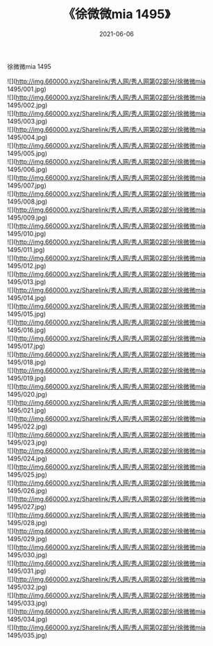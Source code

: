 ﻿---
layout: post
title:  《徐微微mia 1495》
date:   2021-06-06
img: http://img.660000.xyz/Sharelink/秀人网/秀人网第02部分/徐微微mia 1495/000.jpg
categories: [美女, 清纯, 唯美]
---

徐微微mia 1495

  ![](http://img.660000.xyz/Sharelink/秀人网/秀人网第02部分/徐微微mia 1495/001.jpg) <br> ![](http://img.660000.xyz/Sharelink/秀人网/秀人网第02部分/徐微微mia 1495/002.jpg) <br> ![](http://img.660000.xyz/Sharelink/秀人网/秀人网第02部分/徐微微mia 1495/003.jpg) <br> ![](http://img.660000.xyz/Sharelink/秀人网/秀人网第02部分/徐微微mia 1495/004.jpg) <br> ![](http://img.660000.xyz/Sharelink/秀人网/秀人网第02部分/徐微微mia 1495/005.jpg) <br> ![](http://img.660000.xyz/Sharelink/秀人网/秀人网第02部分/徐微微mia 1495/006.jpg) <br> ![](http://img.660000.xyz/Sharelink/秀人网/秀人网第02部分/徐微微mia 1495/007.jpg) <br> ![](http://img.660000.xyz/Sharelink/秀人网/秀人网第02部分/徐微微mia 1495/008.jpg) <br> ![](http://img.660000.xyz/Sharelink/秀人网/秀人网第02部分/徐微微mia 1495/009.jpg) <br> ![](http://img.660000.xyz/Sharelink/秀人网/秀人网第02部分/徐微微mia 1495/010.jpg) <br> ![](http://img.660000.xyz/Sharelink/秀人网/秀人网第02部分/徐微微mia 1495/011.jpg) <br> ![](http://img.660000.xyz/Sharelink/秀人网/秀人网第02部分/徐微微mia 1495/012.jpg) <br> ![](http://img.660000.xyz/Sharelink/秀人网/秀人网第02部分/徐微微mia 1495/013.jpg) <br> ![](http://img.660000.xyz/Sharelink/秀人网/秀人网第02部分/徐微微mia 1495/014.jpg) <br> ![](http://img.660000.xyz/Sharelink/秀人网/秀人网第02部分/徐微微mia 1495/015.jpg) <br> ![](http://img.660000.xyz/Sharelink/秀人网/秀人网第02部分/徐微微mia 1495/016.jpg) <br> ![](http://img.660000.xyz/Sharelink/秀人网/秀人网第02部分/徐微微mia 1495/017.jpg) <br> ![](http://img.660000.xyz/Sharelink/秀人网/秀人网第02部分/徐微微mia 1495/018.jpg) <br> ![](http://img.660000.xyz/Sharelink/秀人网/秀人网第02部分/徐微微mia 1495/019.jpg) <br> ![](http://img.660000.xyz/Sharelink/秀人网/秀人网第02部分/徐微微mia 1495/020.jpg) <br> ![](http://img.660000.xyz/Sharelink/秀人网/秀人网第02部分/徐微微mia 1495/021.jpg) <br> ![](http://img.660000.xyz/Sharelink/秀人网/秀人网第02部分/徐微微mia 1495/022.jpg) <br> ![](http://img.660000.xyz/Sharelink/秀人网/秀人网第02部分/徐微微mia 1495/023.jpg) <br> ![](http://img.660000.xyz/Sharelink/秀人网/秀人网第02部分/徐微微mia 1495/024.jpg) <br> ![](http://img.660000.xyz/Sharelink/秀人网/秀人网第02部分/徐微微mia 1495/025.jpg) <br> ![](http://img.660000.xyz/Sharelink/秀人网/秀人网第02部分/徐微微mia 1495/026.jpg) <br> ![](http://img.660000.xyz/Sharelink/秀人网/秀人网第02部分/徐微微mia 1495/027.jpg) <br> ![](http://img.660000.xyz/Sharelink/秀人网/秀人网第02部分/徐微微mia 1495/028.jpg) <br> ![](http://img.660000.xyz/Sharelink/秀人网/秀人网第02部分/徐微微mia 1495/029.jpg) <br> ![](http://img.660000.xyz/Sharelink/秀人网/秀人网第02部分/徐微微mia 1495/030.jpg) <br> ![](http://img.660000.xyz/Sharelink/秀人网/秀人网第02部分/徐微微mia 1495/031.jpg) <br> ![](http://img.660000.xyz/Sharelink/秀人网/秀人网第02部分/徐微微mia 1495/032.jpg) <br> ![](http://img.660000.xyz/Sharelink/秀人网/秀人网第02部分/徐微微mia 1495/033.jpg) <br> ![](http://img.660000.xyz/Sharelink/秀人网/秀人网第02部分/徐微微mia 1495/034.jpg) <br> ![](http://img.660000.xyz/Sharelink/秀人网/秀人网第02部分/徐微微mia 1495/035.jpg) <br>
